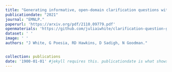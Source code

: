 ```yaml
---
title: "Generating informative, open-domain clarification questions without question examples."
publicationdate: "2021"
journal: "EMNLP."
paperurl: 'https://arxiv.org/pdf/2110.09779.pdf'
openmaterials: 'https://github.com/juliaiwhite/clarification-question-generation'
dataset: ' '
image: ' '
authors: "J White, G Poesia, RD Hawkins, D Sadigh, N Goodman."


collection: publications
date: '1900-01-01' #jekyll requires this. publicationdate is what shows up
---
```

